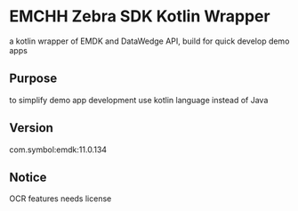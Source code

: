 # EMCHH Zebra SDK Kotlin Wrapper
a kotlin wrapper of EMDK and DataWedge API, build for quick develop demo apps

## Purpose
to simplify demo app development use kotlin language instead of Java

## Version
com.symbol:emdk:11.0.134

## Notice
OCR features needs license